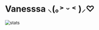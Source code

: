 # Vanesssa ⸜(｡˃ ᵕ ˂ )⸝♡


![stats](https://github-readme-stats.vercel.app/api/top-langs/?username=vanesssalai&layout=compact&theme=vision-friendly-dark)

###
